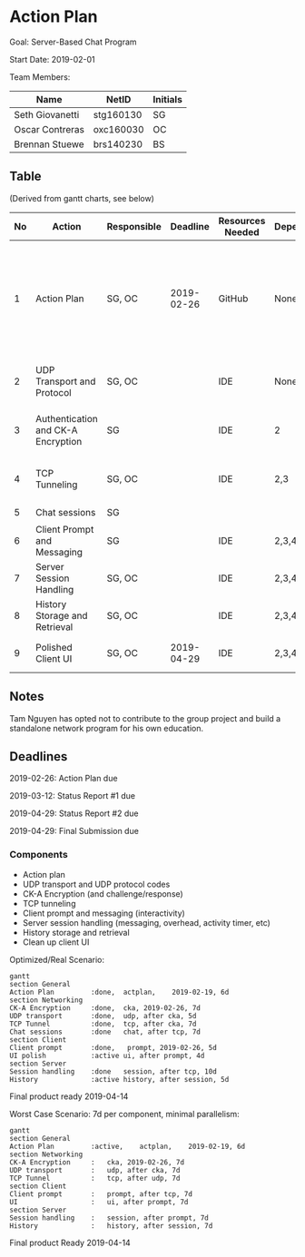 # Action Plan

Goal: Server-Based Chat Program

Start Date: 2019-02-01

Team Members:

| Name            | NetID     | Initials |
| --------------- | --------- | -------- |
| Seth Giovanetti | stg160130 | SG       |
| Oscar Contreras | oxc160030 | OC       |
| Brennan Stuewe  | brs140230 | BS       |

## Table

(Derived from gantt charts, see below)

| No   | Action                             | Responsible            | Deadline   | Resources Needed | Dependencies | Result                                                  | Completed | Issues                                                       |
| ---- | ---------------------------------- | ---------------------- | ---------- | ---------------- | ------------ | ------------------------------------------------------- | --------- | ------------------------------------------------------------ |
| 1    | Action Plan                        | SG, OC                 | 2019-02-26 | GitHub           | None         | Get idea of how tasks will be divided                   | :ballot_box_with_check: | Most of team is less experienced in Python - members will need to use resources to become familiar. |
| 2    | UDP Transport and Protocol         | SG, OC             |            | IDE              | None         | Messages for login / initiation of connections done     | :ballot_box_with_check: |                                                              |
| 3    | Authentication and CK-A Encryption | SG             |            | IDE              | 2            | Clients can be authenticated; messages can be encrypted | :ballot_box_with_check: |                                                              |
| 4    | TCP Tunneling                      | SG, OC |            | IDE              | 2,3          | Ready to implement client-client messaging              | :ballot_box_with_check: |                                                              |
| 5    | Chat sessions                      | SG                     |            |                  |              |                                                         | :ballot_box_with_check: |                                                              |
| 6    | Client Prompt and Messaging        | SG                     |            | IDE              | 2,3,4        | Chat between clients can be performed                   | :ballot_box_with_check: |                                                              |
| 7    | Server Session Handling            | SG, OC                     |            | IDE              | 2,3,4,5      | Functional chat in place                                | :ballot_box_with_check: |                                                              |
| 8    | History Storage and Retrieval      | SG, OC                 |            | IDE              | 2,3,4,5,6    | Chat history retrievable by clients                 |:ballot_box_with_check:     |                                                              |
| 9    | Polished Client UI                 | SG, OC                     | 2019-04-29           | IDE              | 2,3,4,5,6,7  | Implementation of chat program done                     |           :ballot_box_with_check:|                                                              |
## Notes

Tam Nguyen has opted not to contribute to the group project and build a standalone network program for his own education.

## Deadlines

2019-02-26: Action Plan due

2019-03-12: Status Report #1 due

2019-04-29: Status Report #2 due

2019-04-29: Final Submission due

### Components

- Action plan
- UDP transport and UDP protocol codes
- CK-A Encryption (and challenge/response)
- TCP tunneling
- Client prompt and messaging (interactivity)
- Server session handling (messaging, overhead, activity timer, etc)
- History storage and retrieval
- Clean up client UI


Optimized/Real Scenario:

```mermaid
gantt
section General
Action Plan			:done,	actplan,	2019-02-19,	6d
section Networking
CK-A Encryption		:done,	cka, 2019-02-26, 7d
UDP transport		:done,	udp, after cka, 5d
TCP Tunnel			:done,	tcp, after cka, 7d
Chat sessions		:done	chat, after tcp, 7d
section Client
Client prompt		:done,   prompt, 2019-02-26, 5d
UI polish			:active	ui, after prompt, 4d
section Server
Session handling	:done	session, after tcp, 10d
History				:active	history, after session,	5d
```

Final product ready 2019-04-14


Worst Case Scenario: 7d per component, minimal parallelism:

```mermaid
gantt
section General
Action Plan			:active,	actplan,	2019-02-19,	6d
section Networking
CK-A Encryption		:	cka, 2019-02-26, 7d
UDP transport		:	udp, after cka, 7d
TCP Tunnel			:	tcp, after udp, 7d
section Client
Client prompt		:   prompt, after tcp, 7d
UI					:	ui, after prompt, 7d
section Server
Session handling	:	session, after prompt, 7d
History				:	history, after session,	7d
```

Final product Ready 2019-04-14

